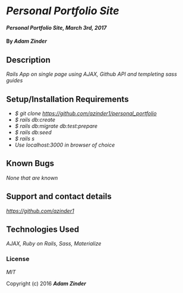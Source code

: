 # _Personal Portfolio Site_

#### _Personal Portfolio Site, March 3rd, 2017_

#### By _**Adam Zinder**_

## Description

_Rails App on single page using AJAX, Github API and templeting sass guides_

## Setup/Installation Requirements

* _$ git clone https://github.com/azinder1/personal_portfolio_
* _$ rails db:create_
* _$ rails db:migrate db:test:prepare_
* _$ rails db:seed_
* _$ rails s_
* _Use localhost:3000 in browser of choice_

## Known Bugs

_None that are known_

## Support and contact details

_https://github.com/azinder1_

## Technologies Used

_AJAX, Ruby on Rails, Sass, Materialize_

### License

*MIT*

Copyright (c) 2016 **_Adam Zinder_**
